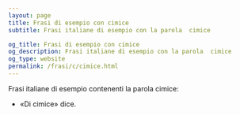 ```yaml
---
layout: page
title: Frasi di esempio con cimice 
subtitle: Frasi italiane di esempio con la parola  cimice

og_title: Frasi di esempio con cimice 
og_description: Frasi italiane di esempio con la parola  cimice
og_type: website
permalink: /frasi/c/cimice.html
---
```


Frasi italiane di esempio contenenti la parola cimice:


- «Di cimice» dice.

